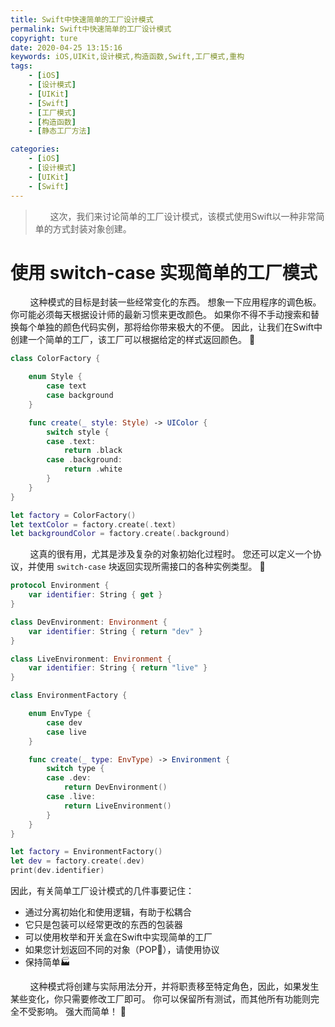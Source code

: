 ```yaml
---
title: Swift中快速简单的工厂设计模式
permalink: Swift中快速简单的工厂设计模式
copyright: ture
date: 2020-04-25 13:15:16
keywords: iOS,UIKit,设计模式,构造函数,Swift,工厂模式,重构
tags:
    - [iOS]
    - [设计模式]
    - [UIKit]
    - [Swift]
    - [工厂模式]
    - [构造函数]
    - [静态工厂方法]

categories:
    - [iOS]
    - [设计模式]
    - [UIKit]
    - [Swift]
---
```


> &nbsp;&nbsp;&nbsp;&nbsp;&nbsp;&nbsp;这次，我们来讨论简单的工厂设计模式，该模式使用Swift以一种非常简单的方式封装对象创建。

# **使用 switch-case 实现简单的工厂模式**

&nbsp;&nbsp;&nbsp;&nbsp;&nbsp;&nbsp;&nbsp;&nbsp;这种模式的目标是封装一些经常变化的东西。 想象一下应用程序的调色板。 你可能必须每天根据设计师的最新习惯来更改颜色。 如果你不得不手动搜索和替换每个单独的颜色代码实例，那将给你带来极大的不便。 因此，让我们在Swift中创建一个简单的工厂，该工厂可以根据给定的样式返回颜色。 🎩


<!-- more -->

``` Swift
class ColorFactory {

    enum Style {
        case text
        case background
    }

    func create(_ style: Style) -> UIColor {
        switch style {
        case .text:
            return .black
        case .background:
            return .white
        }
    }
}

let factory = ColorFactory()
let textColor = factory.create(.text)
let backgroundColor = factory.create(.background)
```

&nbsp;&nbsp;&nbsp;&nbsp;&nbsp;&nbsp;&nbsp;&nbsp;这真的很有用，尤其是涉及复杂的对象初始化过程时。 您还可以定义一个协议，并使用 ```switch-case``` 块返回实现所需接口的各种实例类型。 🚦

``` Swift
protocol Environment {
    var identifier: String { get }
}

class DevEnvironment: Environment {
    var identifier: String { return "dev" }
}

class LiveEnvironment: Environment {
    var identifier: String { return "live" }
}

class EnvironmentFactory {

    enum EnvType {
        case dev
        case live
    }

    func create(_ type: EnvType) -> Environment {
        switch type {
        case .dev:
            return DevEnvironment()
        case .live:
            return LiveEnvironment()
        }
    }
}

let factory = EnvironmentFactory()
let dev = factory.create(.dev)
print(dev.identifier)

```

因此，有关简单工厂设计模式的几件事要记住：

+ 通过分离初始化和使用逻辑，有助于松耦合
+ 它只是包装可以经常更改的东西的包装器
+ 可以使用枚举和开关盒在Swift中实现简单的工厂
+ 如果您计划返回不同的对象（POP🎉），请使用协议
+ 保持简单🏭

&nbsp;&nbsp;&nbsp;&nbsp;&nbsp;&nbsp;&nbsp;&nbsp;这种模式将创建与实际用法分开，并将职责移至特定角色，因此，如果发生某些变化，你只需要修改工厂即可。 你可以保留所有测试，而其他所有功能则完全不受影响。 强大而简单！ 💪

